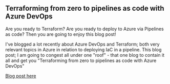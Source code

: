 ## Terraforming from zero to pipelines as code with Azure DevOps

Are you ready to Terraform? Are you ready to deploy to Azure via Pipelines as code? Then you are going to enjoy this blog post! 

I've blogged a lot recently about Azure DevOps and Terraform; both very relevant topics in Azure in relation to deploying IaC in a pipeline. This blog post; I am going to congest all under one "roof" - that one blog to contain it all and get you "Terraforming from zero to pipelines as code with Azure DevOps"

[Blog post here](https://thomasthornton.cloud/2020/11/28/terraforming-from-zero-to-pipelines-as-code-with-azure-devops/)
